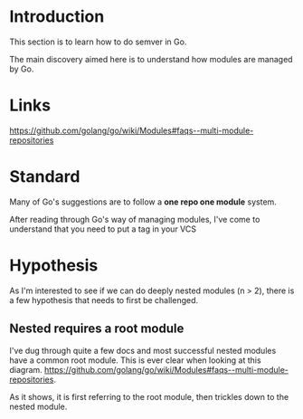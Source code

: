 # Introduction
This section is to learn how to do semver in Go. 

The main discovery aimed here is to understand how modules are managed by Go.

# Links
https://github.com/golang/go/wiki/Modules#faqs--multi-module-repositories

# Standard
Many of Go's suggestions are to follow a **one repo one module** system. 

After reading through Go's way of managing modules, I've come to understand that you need to put a tag in your VCS 

# Hypothesis
As I'm interested to see if we can do deeply nested modules (n > 2), there is a few hypothesis that needs to first be challenged.

## Nested requires a root module
I've dug through quite a few docs and most successful nested modules have a common root module. This is ever clear when looking at this diagram. https://github.com/golang/go/wiki/Modules#faqs--multi-module-repositories.

As it shows, it is first referring to the root module, then trickles down to the nested module.
